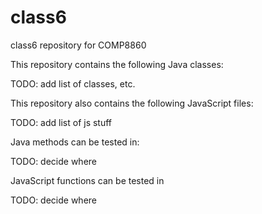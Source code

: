 # class6
class6 repository for COMP8860

This repository contains the following Java classes:

TODO: add list of classes, etc.

This repository also contains the following JavaScript files:

TODO: add list of js stuff

Java methods can be tested in:

TODO: decide where

JavaScript functions can be tested in

TODO: decide where
